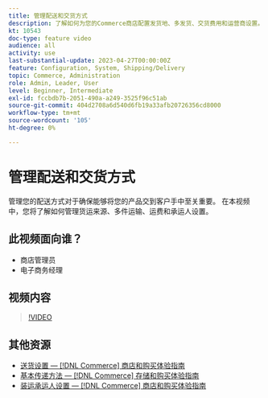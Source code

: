 ```yaml
---
title: 管理配送和交货方式
description: 了解如何为您的Commerce商店配置发货地、多发货、交货费用和运营商设置。
kt: 10543
doc-type: feature video
audience: all
activity: use
last-substantial-update: 2023-04-27T00:00:00Z
feature: Configuration, System, Shipping/Delivery
topic: Commerce, Administration
role: Admin, Leader, User
level: Beginner, Intermediate
exl-id: fccbdb7b-2051-490a-a249-3525f96c51ab
source-git-commit: 404d2708a6d540d6fb19a33afb20726356cd8000
workflow-type: tm+mt
source-wordcount: '105'
ht-degree: 0%

---
```


# 管理配送和交货方式

管理您的配送方式对于确保能够将您的产品交到客户手中至关重要。 在本视频中，您将了解如何管理货运来源、多件运输、运费和承运人设置。

## 此视频面向谁？

- 商店管理员
- 电子商务经理

## 视频内容

>[!VIDEO](https://video.tv.adobe.com/v/343658?quality=12&learn=on)

## 其他资源

- [送货设置 —  [!DNL Commerce] 商店和购买体验指南](https://experienceleague.adobe.com/docs/commerce-admin/stores-sales/delivery/shipping-settings.html)
- [基本传递方法 —  [!DNL Commerce] 存储和购买体验指南](https://experienceleague.adobe.com/docs/commerce-admin/stores-sales/delivery/delivery.html#basic-delivery-methods)
- [装运承运人设置 —  [!DNL Commerce] 商店和购买体验指南](https://experienceleague.adobe.com/docs/commerce-admin/stores-sales/delivery/shipping-carriers/carriers.html)
